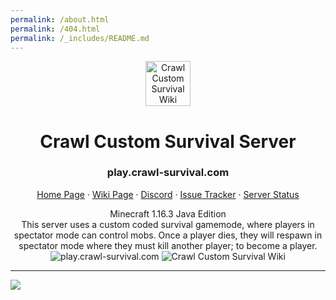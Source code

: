 ```yaml
---
permalink: /about.html
permalink: /404.html
permalink: /_includes/README.md
---
```

<p align="center">
<a href="https://www.crawl-survival.com/">
<img src="https://www.crawl-survival.com/assets/server-icon.png?raw=true" alt="Crawl Custom Survival Wiki" width=72 height=72></a>
<h1 align="center">Crawl Custom Survival Server</h1></p>
<h3 align="center">play.crawl-survival.com</h3>
<p align="center">
<a href="https://www.crawl-survival.com">Home Page</a>
·
<a href="https://www.crawl-survival.com/wiki/">Wiki Page</a>
·
<a href="https://discord.gg/7e7ZK4g">Discord</a>
·
<a href="https://www.crawl-survival.com/issues/">Issue Tracker</a>
·
<a href="https://www.crawl-survival.com/wiki/#server-status">Server Status</a>
</p>
<p align="center">
Minecraft 1.16.3 Java Edition

<br>
This server uses a custom coded survival gamemode, where players in spectator mode can control mobs. Once a player dies, they will respawn in spectator mode where they must kill another player; to become a player.

<br>
<img src="http://status.mclive.eu/Minecraft%201.16.3%20Java%20Edition/play.crawl-survival.com/25565/banner.png" alt="play.crawl-survival.com">
<img src="https://www.crawl-survival.com/assets/standard.gif?raw=true" alt="Crawl Custom Survival Wiki"></p>

***
	
![](http://status.mclive.eu/Minecraft%201.16.3%20Java%20Edition/play.crawl-survival.com/25565/banner.png)